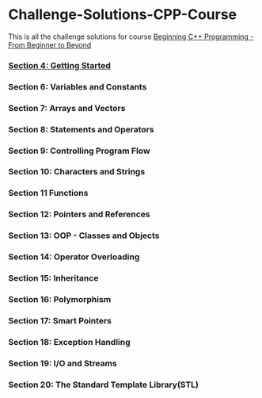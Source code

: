 # Challenge-Solutions-CPP-Course
This is all the challenge solutions for course [Beginning C++ Programming - From Beginner to Beyond](https://www.udemy.com/course/beginning-c-plus-plus-programming/)
### [Section 4: Getting Started](./Section_4/)
### Section 6: Variables and Constants
### Section 7: Arrays and Vectors
### Section 8: Statements and Operators
### Section 9: Controlling Program Flow
### Section 10: Characters and Strings
### Section 11 Functions
### Section 12: Pointers and References
### Section 13: OOP - Classes and Objects
### Section 14: Operator Overloading
### Section 15: Inheritance
### Section 16: Polymorphism
### Section 17: Smart Pointers
### Section 18: Exception Handling
### Section 19: I/O and Streams
### Section 20: The Standard Template Library(STL)
